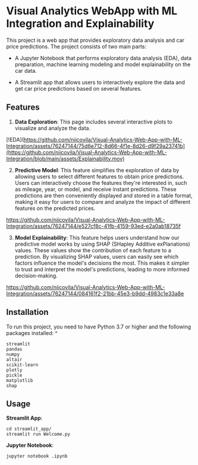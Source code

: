 # Visual Analytics WebApp with ML Integration and Explainability
This project is a web app that provides exploratory data analysis and car price predictions. The project consists of two main parts:

- A Jupyter Notebook that performs exploratory data analysis (EDA), data preparation, machine learning modeling and model explainability on the car data.

- A Streamlit app that allows users to interactively explore the data and get car price predictions based on several features.
  
## Features
  1. **Data Exploration**: This page includes several interactive plots to visualize and analyze the data.
     

[!EDA](https://github.com/niicovila/Visual-Analytics-Web-App-with-ML-Integration/assets/76247144/75d6e712-8d66-4f1e-8d26-d9f29a23741b](https://github.com/niicovila/Visual-Analytics-Web-App-with-ML-Integration/blob/main/assets/Explainability.mov)

  2. **Predictive Model**: This feature simplifies the exploration of data by allowing users to select different features to obtain price predictions. Users can interactively choose the features they're interested in, such as mileage, year, or model, and receive instant predictions. These predictions are then conveniently displayed and stored in a table format, making it easy for users to compare and analyze the impact of different features on the predicted prices.

https://github.com/niicovila/Visual-Analytics-Web-App-with-ML-Integration/assets/76247144/e527cf8c-41fb-4159-93ed-e2a0ab18735f


  3. **Model Explainability**: This feature helps users understand how our predictive model works by using SHAP (SHapley Additive exPlanations) values. These values show the contribution of each feature to a prediction. By visualizing SHAP values, users can easily see which factors influence the model's decisions the most. This makes it simpler to trust and interpret the model's predictions, leading to more informed decision-making.
  

https://github.com/niicovila/Visual-Analytics-Web-App-with-ML-Integration/assets/76247144/084161f2-21bb-45e3-b9dd-4983c1e33a8e


 

## Installation
To run this project, you need to have Python 3.7 or higher and the following packages installed:
^
```
streamlit
pandas
numpy
altair
scikit-learn
plotly
pickle
matplotlib
shap
```
## Usage
**Streamlit App**:
```
cd streamlit_app/
streamlit run Welcome.py
```

**Jupyter Notebook**:
```
jupyter notebook .ipynb
```

